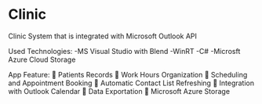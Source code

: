 # Clinic
Clinic System that is integrated with Microsoft Outlook API

Used Technologies: 
-MS Visual Studio with Blend
-WinRT
-C#
-Microsft Azure Cloud Storage

App Feature: 
 Patients Records 
 Work Hours Organization 
 Scheduling and Appointment Booking 
 Automatic Contact List Refreshing 
 Integration with Outlook Calendar 
 Data Exportation 
 Microsoft Azure Storage
